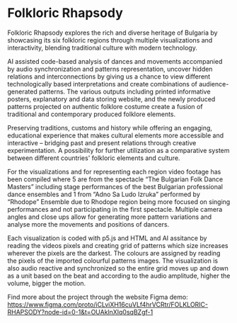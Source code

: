 # Folkloric Rhapsody
Folkloric Rhapsody explores the rich and diverse heritage of Bulgaria by showcasing its six folkloric regions through multiple visualizations and interactivity, blending traditional culture with modern technology. 

AI assisted code-based analysis of dances and movements accompanied by audio synchronization and patterns representation, uncover hidden relations and interconnections by giving us a chance to view different technologically based interpretations and create combinations of audience-generated patterns. The various outputs including printed informative posters, explanatory and data storing website, and the newly produced patterns projected on authentic folklore costume create a fusion of traditional and contemporary produced folklore elements.

Preserving traditions, customs and history while offering an engaging, educational experience that makes cultural elements more accessible and interactive – bridging past and present relations through creative experimentation. A possibility for further utilization as a comparative system between different countries' folkloric elements and culture.

For the visualizations and for representing each region video footage has been compiled where 5 are from the spectacle “The Bulgarian Folk Dance Masters” including stage performances of the best Bulgarian professional dance ensembles and 1 from “Adno Sa Ludo Izruka” performed by “Rhodope” Ensemble due to Rhodope region being more focused on singing performances and not participating in the first spectacle. Multiple camera angles and close ups allow for generating more pattern variations and analyse more the movements and positions of dancers.

Each visualization is coded with p5.js and HTML and AI assitance by reading the videos pixels and creating grid of patterns which size increases wherever the pixels are the darkest. The colours are assigned by reading the pixels of the imported colourful patterns images. The visualization is also audio reactive and synchronized so the entire grid moves up and down as a unit based on the beat and according to the audio amplitude, higher the volume, bigger the motion.

Find more about the project through the website Figma demo:
https://www.figma.com/proto/iCLviXH16cuVLf4hrVCRtr/FOLKLORIC-RHAPSODY?node-id=0-1&t=OUAklnXIq0sqBZgf-1


